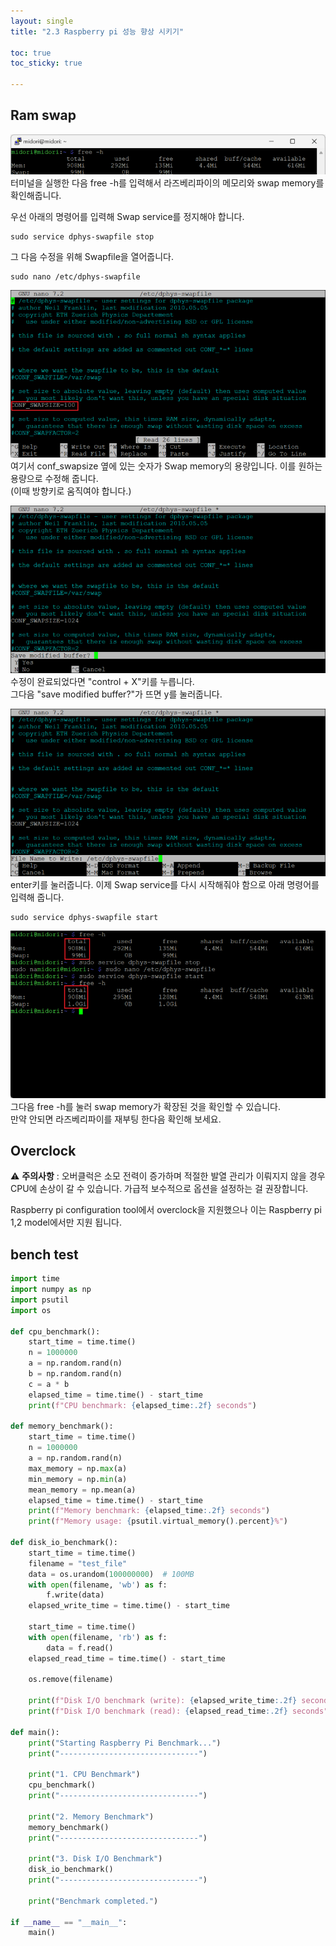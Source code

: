 ```yaml
---
layout: single
title: "2.3 Raspberry pi 성능 향상 시키기"

toc: true
toc_sticky: true

---
```


## Ram swap
![](/assets\images\post\raspberry_pi\ch2.3\1.png)
터미널을 실행한 다음 free -h를 입력해서 라즈베리파이의 메모리와 swap memory를 확인해줍니다.  

우선 아래의 명령어를 입력해 Swap service를 정지해야 합니다.
```
sudo service dphys-swapfile stop
```
그 다음 수정을 위해 Swapfile을 열어줍니다. 
```
sudo nano /etc/dphys-swapfile
```

![](/assets\images\post\raspberry_pi\ch2.3\2.png)
여기서 conf_swapsize 옆에 있는 숫자가 Swap memory의 용량입니다. 이를 원하는 용량으로 수정해 줍니다.  
(이때 방향키로 움직여야 합니다.)

![](/assets\images\post\raspberry_pi\ch2.3\3.png)
수정이 완료되었다면 "control + X"키를 누릅니다.  
그다음 "save modified buffer?"가 뜨면 y를 눌러줍니다.  

![](/assets\images\post\raspberry_pi\ch2.3\4.png)
enter키를 눌러줍니다.
이제 Swap service를 다시 시작해줘야 함으로 아래 명령어를 입력해 줍니다.
```
sudo service dphys-swapfile start
```
![](/assets\images\post\raspberry_pi\ch2.3\5.png)
그다음 free -h를 눌러 swap memory가 확장된 것을 확인할 수 있습니다.  
만약 안되면 라즈베리파이를 재부팅 한다음 확인해 보세요.  


## Overclock
⚠️ **주의사항** : 오버클럭은 소모 전력이 증가하며 적절한 발열 관리가 이뤄지지 않을 경우 CPU에 손상이 갈 수 있습니다. 가급적 보수적으로 옵션을 설정하는 걸 권장합니다. 

Raspberry pi configuration tool에서 overclock을 지원했으나 이는 Raspberry pi 1,2 model에서만 지원 됩니다. 
    



## bench test

```python
import time
import numpy as np
import psutil
import os

def cpu_benchmark():
    start_time = time.time()
    n = 1000000
    a = np.random.rand(n)
    b = np.random.rand(n)
    c = a * b
    elapsed_time = time.time() - start_time
    print(f"CPU benchmark: {elapsed_time:.2f} seconds")

def memory_benchmark():
    start_time = time.time()
    n = 1000000
    a = np.random.rand(n)
    max_memory = np.max(a)
    min_memory = np.min(a)
    mean_memory = np.mean(a)
    elapsed_time = time.time() - start_time
    print(f"Memory benchmark: {elapsed_time:.2f} seconds")
    print(f"Memory usage: {psutil.virtual_memory().percent}%")

def disk_io_benchmark():
    start_time = time.time()
    filename = "test_file"
    data = os.urandom(100000000)  # 100MB
    with open(filename, 'wb') as f:
        f.write(data)
    elapsed_write_time = time.time() - start_time
    
    start_time = time.time()
    with open(filename, 'rb') as f:
        data = f.read()
    elapsed_read_time = time.time() - start_time
    
    os.remove(filename)
    
    print(f"Disk I/O benchmark (write): {elapsed_write_time:.2f} seconds")
    print(f"Disk I/O benchmark (read): {elapsed_read_time:.2f} seconds")

def main():
    print("Starting Raspberry Pi Benchmark...")
    print("-------------------------------")
    
    print("1. CPU Benchmark")
    cpu_benchmark()
    print("-------------------------------")
    
    print("2. Memory Benchmark")
    memory_benchmark()
    print("-------------------------------")
    
    print("3. Disk I/O Benchmark")
    disk_io_benchmark()
    print("-------------------------------")
    
    print("Benchmark completed.")

if __name__ == "__main__":
    main()
```